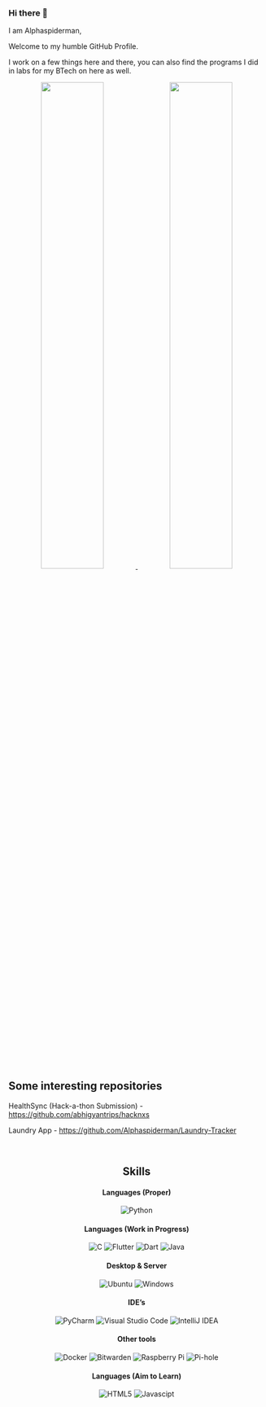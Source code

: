 ### Hi there 👋

I am Alphaspiderman, 

Welcome to my humble GitHub Profile.

I work on a few things here and there, you can also find the programs I did in labs for my BTech on here as well.

<p align="center">
  <a href="https://alphaspiderman.dev/">
  <img width="49.5%" src="https://github-readme-stats.vercel.app/api?username=Alphaspiderman&show_icons=true&theme=dark&hide_border=true" />
    <img width="49.5%" src="https://github-readme-streak-stats.herokuapp.com/?user=Alphaspiderman&theme=dark&hide_border=true" />
  </a>
</p>

## Some interesting repositories

HealthSync (Hack-a-thon Submission) - https://github.com/abhigyantrips/hacknxs

Laundry App - https://github.com/Alphaspiderman/Laundry-Tracker

<br/>
<div align="center">

## Skills
#### Languages (Proper)

![Python](https://img.shields.io/badge/python-3670A0?style=for-the-badge&logo=python&logoColor=ffdd54)

#### Languages (Work in Progress)

![C](https://img.shields.io/badge/c-%2300599C.svg?style=for-the-badge&logo=c&logoColor=white)
![Flutter](https://img.shields.io/badge/Flutter-02569B?style=for-the-badge&logo=flutter&logoColor=fff)
![Dart](https://img.shields.io/badge/Dart-0175C2?style=for-the-badge&logo=dart&logoColor=fff)
![Java](https://img.shields.io/badge/java-%23ED8B00.svg?style=for-the-badge&logo=java&logoColor=fff)

#### Desktop & Server

![Ubuntu](https://img.shields.io/badge/Ubuntu-E95420?style=for-the-badge&logo=ubuntu&logoColor=white)
![Windows](https://img.shields.io/badge/Windows-0078D6?style=for-the-badge&logo=windows&logoColor=white)

#### IDE’s

![PyCharm](https://img.shields.io/badge/pycharm-143?style=for-the-badge&logo=pycharm&logoColor=black&color=black&labelColor=green)
![Visual Studio Code](https://img.shields.io/badge/Visual%20Studio%20Code-0078d7.svg?style=for-the-badge&logo=visual-studio-code&logoColor=white)
![IntelliJ IDEA](https://img.shields.io/badge/IntelliJ%20IDEA-000000.svg?style=for-the-badge&logo=intellij-idea&logoColor=white)

#### Other tools

![Docker](https://img.shields.io/badge/Docker-2496ED?style=for-the-badge&logo=docker&logoColor=fff)
![Bitwarden](https://img.shields.io/badge/Bitwarden-175DDC?style=for-the-badge&logo=bitwarden&logoColor=fff)
![Raspberry Pi](https://img.shields.io/badge/Raspberry%20Pi-A22846?style=for-the-badge&logo=raspberry%20pi&logoColor=fff)
![Pi-hole](https://img.shields.io/badge/Pi--hole-96060C?style=for-the-badge&logo=pi-hole&logoColor=fff)

#### Languages (Aim to Learn)
![HTML5](https://img.shields.io/badge/html5-%23E34F26.svg?style=for-the-badge&logo=html5&logoColor=white)
![Javascipt](https://img.shields.io/badge/-Javascript-000?style=for-the-badge&logo=javascript&color=151515)

</div>
